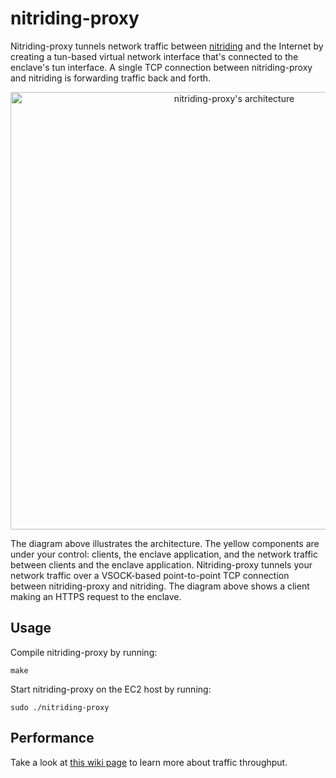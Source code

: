 # nitriding-proxy

Nitriding-proxy tunnels network traffic between
[nitriding](https://github.com/Amnesic-Systems/nitriding)
and the Internet by creating a tun-based
virtual network interface that's connected to the enclave's tun interface.
A single TCP connection between nitriding-proxy and nitriding is forwarding traffic back and forth.

<div align="center">
  <img src="https://github.com/Amnesic-Systems/nitriding-proxy/assets/1316283/10504730-d5a1-4432-925e-b9e4bdad1478" alt="nitriding-proxy's architecture" width="700">
</div>

The diagram above illustrates the architecture. The yellow components are under your control: clients, the enclave application, and the network traffic between clients and the enclave application. Nitriding-proxy tunnels your network traffic over a VSOCK-based point-to-point TCP connection between nitriding-proxy and nitriding. The diagram above shows a client making an HTTPS request to the enclave.

## Usage

Compile nitriding-proxy by running:
```
make
```
Start nitriding-proxy on the EC2 host by running:
```
sudo ./nitriding-proxy
```

## Performance

Take a look at
[this wiki page](https://github.com/Amnesic-Systems/nitriding-proxy/wiki/Performance-measurements)
to learn more about traffic throughput.
